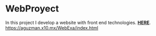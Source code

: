 # WebProyect
In this project I develop a website with front end technologies. 
 **[HERE](https://aguzman.x10.mx/WebExa/index.html)**.
https://aguzman.x10.mx/WebExa/index.html
